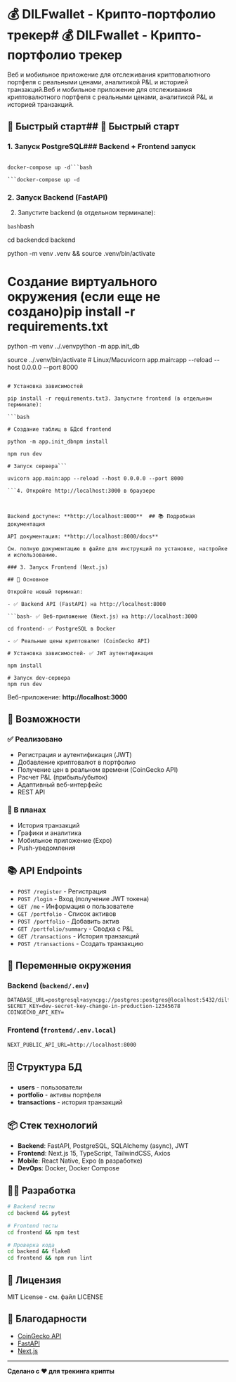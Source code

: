 # 💰 DILFwallet - Крипто-портфолио трекер# 💰 DILFwallet - Крипто-портфолио трекер



Веб и мобильное приложение для отслеживания криптовалютного портфеля с реальными ценами, аналитикой P&L и историей транзакций.Веб и мобильное приложение для отслеживания криптовалютного портфеля с реальными ценами, аналитикой P&L и историей транзакций.



## 🚀 Быстрый старт## 🚀 Быстрый старт



### 1. Запуск PostgreSQL### Backend + Frontend запуск



```bash1. Запустите PostgreSQL:

docker-compose up -d```bash

```docker-compose up -d

```

### 2. Запуск Backend (FastAPI)

2. Запустите backend (в отдельном терминале):

```bash```bash

cd backendcd backend

python -m venv .venv && source .venv/bin/activate

# Создание виртуального окружения (если еще не создано)pip install -r requirements.txt

python -m venv ../.venvpython -m app.init_db

source ../.venv/bin/activate  # Linux/Macuvicorn app.main:app --reload --host 0.0.0.0 --port 8000

```

# Установка зависимостей

pip install -r requirements.txt3. Запустите frontend (в отдельном терминале):

```bash

# Создание таблиц в БДcd frontend

python -m app.init_dbnpm install

npm run dev

# Запуск сервера```

uvicorn app.main:app --reload --host 0.0.0.0 --port 8000

```4. Откройте http://localhost:3000 в браузере



Backend доступен: **http://localhost:8000**  ## 📚 Подробная документация

API документация: **http://localhost:8000/docs**

См. полную документацию в файле для инструкций по установке, настройке и использованию.

### 3. Запуск Frontend (Next.js)

## 🎯 Основное

Откройте новый терминал:

- ✅ Backend API (FastAPI) на http://localhost:8000

```bash- ✅ Веб-приложение (Next.js) на http://localhost:3000

cd frontend- ✅ PostgreSQL в Docker

- ✅ Реальные цены криптовалют (CoinGecko API)

# Установка зависимостей- ✅ JWT аутентификация

npm install

# Запуск dev-сервера
npm run dev
```

Веб-приложение: **http://localhost:3000**

## 🎯 Возможности

### ✅ Реализовано

- Регистрация и аутентификация (JWT)
- Добавление криптовалют в портфолио
- Получение цен в реальном времени (CoinGecko API)
- Расчет P&L (прибыль/убыток)
- Адаптивный веб-интерфейс
- REST API

### 🚧 В планах

- История транзакций
- Графики и аналитика
- Мобильное приложение (Expo)
- Push-уведомления

## 📚 API Endpoints

- `POST /register` - Регистрация
- `POST /login` - Вход (получение JWT токена)
- `GET /me` - Информация о пользователе
- `GET /portfolio` - Список активов
- `POST /portfolio` - Добавить актив
- `GET /portfolio/summary` - Сводка с P&L
- `GET /transactions` - История транзакций
- `POST /transactions` - Создать транзакцию

## 🔧 Переменные окружения

### Backend (`backend/.env`)

```env
DATABASE_URL=postgresql+asyncpg://postgres:postgres@localhost:5432/dilfwallet
SECRET_KEY=dev-secret-key-change-in-production-12345678
COINGECKO_API_KEY=
```

### Frontend (`frontend/.env.local`)

```env
NEXT_PUBLIC_API_URL=http://localhost:8000
```

## 🗄️ Структура БД

- **users** - пользователи
- **portfolio** - активы портфеля
- **transactions** - история транзакций

## 📦 Стек технологий

- **Backend**: FastAPI, PostgreSQL, SQLAlchemy (async), JWT
- **Frontend**: Next.js 15, TypeScript, TailwindCSS, Axios
- **Mobile**: React Native, Expo (в разработке)
- **DevOps**: Docker, Docker Compose

## 👨‍💻 Разработка

```bash
# Backend тесты
cd backend && pytest

# Frontend тесты
cd frontend && npm test

# Проверка кода
cd backend && flake8
cd frontend && npm run lint
```

## 📄 Лицензия

MIT License - см. файл LICENSE

## 🙏 Благодарности

- [CoinGecko API](https://www.coingecko.com/)
- [FastAPI](https://fastapi.tiangolo.com/)
- [Next.js](https://nextjs.org/)

---

**Сделано с ❤️ для трекинга крипты**
